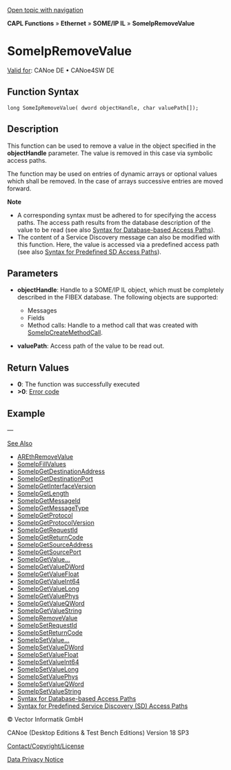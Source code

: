 [Open topic with navigation](../../../../../../CANoeDEFamily.htm#Topics/CAPLFunctions/IP/SOMEIPIL/Functions/CAPLfunctionSomeIpRemoveValue.md)

**CAPL Functions** » **Ethernet** » **SOME/IP IL** » **SomeIpRemoveValue**

# SomeIpRemoveValue

[Valid for](../../../../Shared/FeatureAvailability.md): CANoe DE • CANoe4SW DE

## Function Syntax

```plaintext
long SomeIpRemoveValue( dword objectHandle, char valuePath[]);
```

## Description

This function can be used to remove a value in the object specified in the **objectHandle** parameter. The value is removed in this case via symbolic access paths.

The function may be used on entries of dynamic arrays or optional values which shall be removed. In the case of arrays successive entries are moved forward.

**Note**

- A corresponding syntax must be adhered to for specifying the access paths. The access path results from the database description of the value to be read (see also [Syntax for Database-based Access Paths](CAPLfunctionSomeIpSyntaxDatabaseAccessPath.md)).
- The content of a Service Discovery message can also be modified with this function. Here, the value is accessed via a predefined access path (see also [Syntax for Predefined SD Access Paths](CAPLfunctionSomeIpSyntaxPredefinedSDAccessPath.md)).

## Parameters

- **objectHandle**: Handle to a SOME/IP IL object, which must be completely described in the FIBEX database. The following objects are supported:
  - Messages
  - Fields
  - Method calls: Handle to a method call that was created with [SomeIpCreateMethodCall](CAPLfunctionSomeIpCreateMethodCall.md).

- **valuePath**: Access path of the value to be read out.

## Return Values

- **0**: The function was successfully executed
- **>0**: [Error code](../../CAPLfunctionsSOMEIPILErrorCodes.md)

## Example

—

[See Also](javascript:void(0);)

- [AREthRemoveValue](../../AUTOSARethIL/Functions/CAPLfunctionAREthRemoveValue.md#aanchor13236)
- [SomeIpFillValues](CAPLfunctionSomeIpFillValues.md#aanchor9390)
- [SomeIpGetDestinationAddress](CAPLfunctionSomeIpGetDestinationAddress.md#aanchor13351)
- [SomeIpGetDestinationPort](CAPLfunctionSomeIpGetDestinationPort.md#aanchor3855)
- [SomeIpGetInterfaceVersion](CAPLfunctionSomeIpGetInterfaceVersion.md#aanchor25213)
- [SomeIpGetLength](CAPLfunctionSomeIpGetLength.md#aanchor470)
- [SomeIpGetMessageId](CAPLfunctionSomeIpGetMessageId.md#aanchor25989)
- [SomeIpGetMessageType](CAPLfunctionSomeIpGetMessageType.md#aanchor5989)
- [SomeIpGetProtocol](CAPLfunctionSomeIpGetProtocol.md#aanchor30044)
- [SomeIpGetProtocolVersion](CAPLfunctionSomeIpGetProtocolVersion.md#aanchor29343)
- [SomeIpGetRequestId](CAPLfunctionSomeIpGetRequestId.md#aanchor2711)
- [SomeIpGetReturnCode](CAPLfunctionSomeIpGetReturnCode.md#aanchor62)
- [SomeIpGetSourceAddress](CAPLfunctionSomeIpGetSourceAddress.md#aanchor4073)
- [SomeIpGetSourcePort](CAPLfunctionSomeIpGetSourcePort.md#aanchor4748)
- [SomeIpGetValue...](CAPLfunctionSomeIpGetValue.md#aanchor1803)
- [SomeIpGetValueDWord](CAPLfunctionSomeIpGetValueDWord.md#aanchor29598)
- [SomeIpGetValueFloat](CAPLfunctionSomeIpGetValueFloat.md#aanchor3783)
- [SomeIpGetValueInt64](CAPLfunctionSomeIpGetValueInt64.md#aanchor17844)
- [SomeIpGetValueLong](CAPLfunctionSomeIpGetValueLong.md#aanchor30178)
- [SomeIpGetValuePhys](CAPLfunctionSomeIpGetValuePhys.md#aanchor6883)
- [SomeIpGetValueQWord](CAPLfunctionSomeIpGetValueQWord.md#aanchor25078)
- [SomeIpGetValueString](CAPLfunctionSomeIpGetValueString.md#aanchor8540)
- [SomeIpRemoveValue](#aanchor11749)
- [SomeIpSetRequestId](CAPLfunctionSomeIpSetRequestId.md#aanchor22159)
- [SomeIpSetReturnCode](CAPLfunctionSomeIpSetReturnCode.md#aanchor5016)
- [SomeIpSetValue...](CAPLfunctionSomeIpSetValue.md#aanchor1574)
- [SomeIpSetValueDWord](CAPLfunctionSomeIpSetValueDWord.md#aanchor25522)
- [SomeIpSetValueFloat](CAPLfunctionSomeIpSetValueFloat.md#aanchor27752)
- [SomeIpSetValueInt64](CAPLfunctionSomeIpSetValueInt64.md#aanchor6475)
- [SomeIpSetValueLong](CAPLfunctionSomeIpSetValueLong.md#aanchor21822)
- [SomeIpSetValuePhys](CAPLfunctionSomeIpSetValuePhys.md#aanchor23183)
- [SomeIpSetValueQWord](CAPLfunctionSomeIpSetValueQWord.md#aanchor20159)
- [SomeIpSetValueString](CAPLfunctionSomeIpSetValueString.md#aanchor19079)
- [Syntax for Database-based Access Paths](CAPLfunctionSomeIpSyntaxDatabaseAccessPath.md#aanchor16667)
- [Syntax for Predefined Service Discovery (SD) Access Paths](CAPLfunctionSomeIpSyntaxPredefinedSDAccessPath.md#aanchor26107)

© Vector Informatik GmbH

CANoe (Desktop Editions & Test Bench Editions) Version 18 SP3

[Contact/Copyright/License](../../../../Shared/ContactCopyrightLicense.md)

[Data Privacy Notice](https://www.vector.com/int/en/company/get-info/privacy-policy/)
